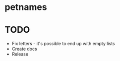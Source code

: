 # petnames

# TODO
* Fix letters - it's possible to end up with empty lists
* Create docs
* Release
